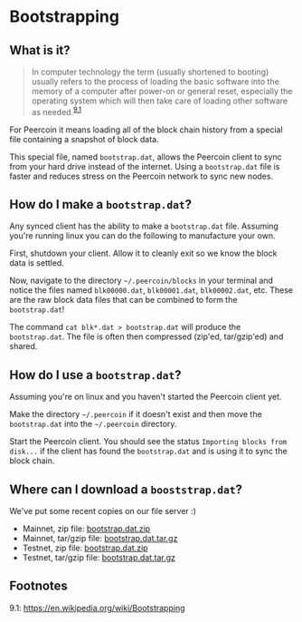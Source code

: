 # Bootstrapping

## What is it?

> In computer technology the term (usually shortened to booting) usually
> refers to the process of loading the basic software into the memory of
> a computer after power-on or general reset, especially the operating
> system which will then take care of loading other software as needed.<sup>[9.1](#footnote-9.1)</sup>

For Peercoin it means loading all of the block chain history from a special
file containing a snapshot of block data.

This special file, named `bootstrap.dat`, allows the Peercoin client to
sync from your hard drive instead of the internet. Using a
`bootstrap.dat` file is faster and reduces stress on the Peercoin network to sync new nodes.

## How do I make a `bootstrap.dat`?

Any synced client has the ability to make a `bootstrap.dat` file. Assuming
you're running linux you can do the following to manufacture your own.

First, shutdown your client. Allow it to cleanly exit so we know the block
data is settled.

Now, navigate to the directory `~/.peercoin/blocks` in your terminal and
notice the files named `blk00000.dat`, `blk00001.dat`, `blk00002.dat`, etc.
These are the raw block data files that can be combined to form the
`bootstrap.dat`!

The command `cat blk*.dat > bootstrap.dat` will produce the `bootstrap.dat`.
The file is often then compressed (zip'ed, tar/gzip'ed) and shared.

## How do I use a `bootstrap.dat`?

Assuming you're on linux and you haven't started the Peercoin client yet.

Make the directory `~/.peercoin` if it doesn't exist and then move the
`bootstrap.dat` into the `~/.peercoin` directory.

Start the Peercoin client. You should see the status `Importing blocks from disk...` if the client has found the `bootstrap.dat` and is using it to
sync the block chain.

## Where can I download a `booststrap.dat`?

We've put some recent copies on our file server :)

* Mainnet, zip file: [bootstrap.dat.zip](https://files.peercoin.net/download/peercoin_mainnet_2018_08_06_bootstrap.dat.zip)
* Mainnet, tar/gzip file: [bootstrap.dat.tar.gz](https://files.peercoin.net/download/peercoin_mainnet_2018_08_06_bootstrap.dat.tar.gz)
* Testnet, zip file: [bootstrap.dat.zip](https://files.peercoin.net/download/peercoin_testnet_2018_08_06_bootstrap.dat.zip)
* Testnet, tar/gzip file: [bootstrap.dat.tar.gz](https://files.peercoin.net/download/peercoin_testnet_2018_08_06_bootstrap.dat.tar.gz)

## Footnotes

<a id="footnote-9.1">9.1</a>: https://en.wikipedia.org/wiki/Bootstrapping
